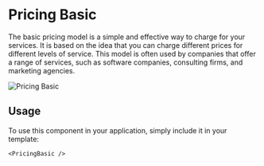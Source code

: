 # Pricing Basic

The basic pricing model is a simple and effective way to charge for your services. It is based on the idea that you can charge different prices for different levels of service. This model is often used by companies that offer a range of services, such as software companies, consulting firms, and marketing agencies.

![Pricing Basic](/PricingBasic.png)

## Usage

To use this component in your application, simply include it in your template:

```
<PricingBasic />
```